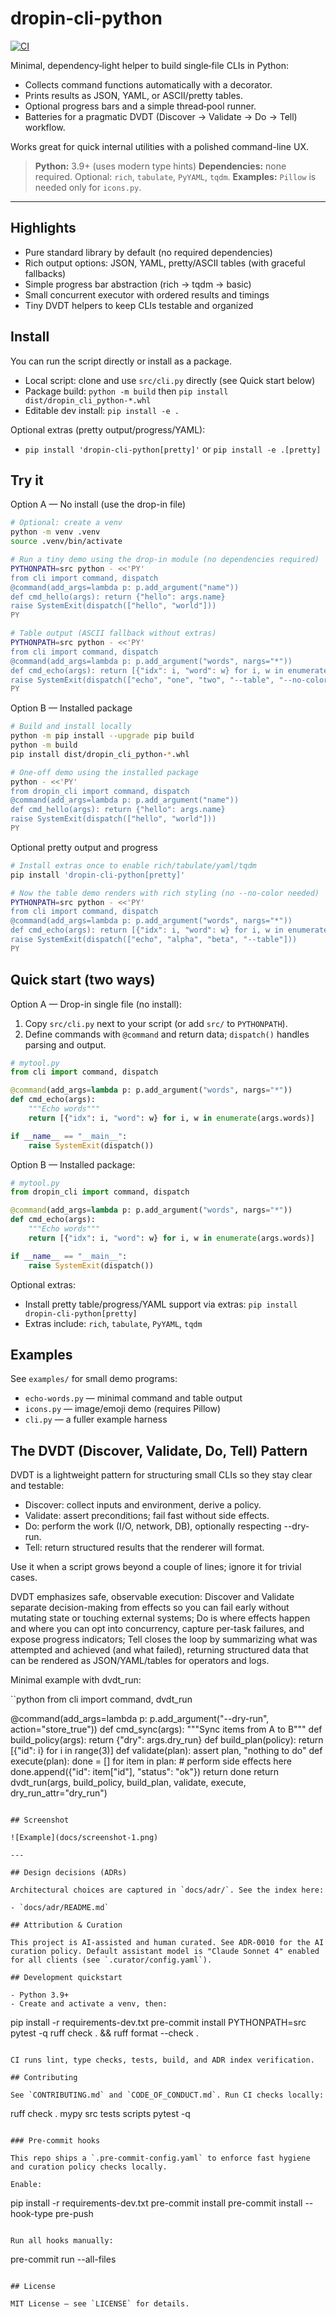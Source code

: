 # dropin-cli-python

[![CI](https://github.com/arturormk/dropin-cli-python/actions/workflows/ci.yml/badge.svg?branch=main)](https://github.com/arturormk/dropin-cli-python/actions/workflows/ci.yml)

Minimal, dependency‑light helper to build single‑file CLIs in Python:
- Collects command functions automatically with a decorator.
- Prints results as JSON, YAML, or ASCII/pretty tables.
- Optional progress bars and a simple thread‑pool runner.
- Batteries for a pragmatic DVDT (Discover → Validate → Do → Tell) workflow.

Works great for quick internal utilities with a polished command-line UX.

> **Python:** 3.9+ (uses modern type hints)
> **Dependencies:** none required. Optional: `rich`, `tabulate`, `PyYAML`, `tqdm`.
> **Examples:** `Pillow` is needed only for `icons.py`.

---

## Highlights

- Pure standard library by default (no required dependencies)
- Rich output options: JSON, YAML, pretty/ASCII tables (with graceful fallbacks)
- Simple progress bar abstraction (rich → tqdm → basic)
- Small concurrent executor with ordered results and timings
- Tiny DVDT helpers to keep CLIs testable and organized

## Install

You can run the script directly or install as a package.

- Local script: clone and use `src/cli.py` directly (see Quick start below)
- Package build: `python -m build` then `pip install dist/dropin_cli_python-*.whl`
- Editable dev install: `pip install -e .`

Optional extras (pretty output/progress/YAML):

- `pip install 'dropin-cli-python[pretty]'` or `pip install -e .[pretty]`

## Try it

Option A — No install (use the drop-in file)

```bash
# Optional: create a venv
python -m venv .venv
source .venv/bin/activate

# Run a tiny demo using the drop-in module (no dependencies required)
PYTHONPATH=src python - <<'PY'
from cli import command, dispatch
@command(add_args=lambda p: p.add_argument("name"))
def cmd_hello(args): return {"hello": args.name}
raise SystemExit(dispatch(["hello", "world"]))
PY

# Table output (ASCII fallback without extras)
PYTHONPATH=src python - <<'PY'
from cli import command, dispatch
@command(add_args=lambda p: p.add_argument("words", nargs="*"))
def cmd_echo(args): return [{"idx": i, "word": w} for i, w in enumerate(args.words)]
raise SystemExit(dispatch(["echo", "one", "two", "--table", "--no-color"]))
PY
```

Option B — Installed package

```bash
# Build and install locally
python -m pip install --upgrade pip build
python -m build
pip install dist/dropin_cli_python-*.whl

# One-off demo using the installed package
python - <<'PY'
from dropin_cli import command, dispatch
@command(add_args=lambda p: p.add_argument("name"))
def cmd_hello(args): return {"hello": args.name}
raise SystemExit(dispatch(["hello", "world"]))
PY
```

Optional pretty output and progress

```bash
# Install extras once to enable rich/tabulate/yaml/tqdm
pip install 'dropin-cli-python[pretty]'

# Now the table demo renders with rich styling (no --no-color needed)
PYTHONPATH=src python - <<'PY'
from cli import command, dispatch
@command(add_args=lambda p: p.add_argument("words", nargs="*"))
def cmd_echo(args): return [{"idx": i, "word": w} for i, w in enumerate(args.words)]
raise SystemExit(dispatch(["echo", "alpha", "beta", "--table"]))
PY
```

## Quick start (two ways)

Option A — Drop-in single file (no install):

1) Copy `src/cli.py` next to your script (or add `src/` to `PYTHONPATH`).
2) Define commands with `@command` and return data; `dispatch()` handles parsing and output.

````python
# mytool.py
from cli import command, dispatch

@command(add_args=lambda p: p.add_argument("words", nargs="*"))
def cmd_echo(args):
    """Echo words"""
    return [{"idx": i, "word": w} for i, w in enumerate(args.words)]

if __name__ == "__main__":
    raise SystemExit(dispatch())
`````

Option B — Installed package:

````python
# mytool.py
from dropin_cli import command, dispatch

@command(add_args=lambda p: p.add_argument("words", nargs="*"))
def cmd_echo(args):
    """Echo words"""
    return [{"idx": i, "word": w} for i, w in enumerate(args.words)]

if __name__ == "__main__":
    raise SystemExit(dispatch())
````

Optional extras:
- Install pretty table/progress/YAML support via extras: `pip install dropin-cli-python[pretty]`
- Extras include: `rich`, `tabulate`, `PyYAML`, `tqdm`

## Examples

See `examples/` for small demo programs:

- `echo-words.py` — minimal command and table output
- `icons.py` — image/emoji demo (requires Pillow)
- `cli.py` — a fuller example harness

## The DVDT (Discover, Validate, Do, Tell) Pattern

DVDT is a lightweight pattern for structuring small CLIs so they stay clear and testable:

- Discover: collect inputs and environment, derive a policy.
- Validate: assert preconditions; fail fast without side effects.
- Do: perform the work (I/O, network, DB), optionally respecting --dry-run.
- Tell: return structured results that the renderer will format.

Use it when a script grows beyond a couple of lines; ignore it for trivial cases.

DVDT emphasizes safe, observable execution: Discover and Validate separate decision-making from effects so you can fail early without mutating state or touching external systems; Do is where effects happen and where you can opt into concurrency, capture per-task failures, and expose progress indicators; Tell closes the loop by summarizing what was attempted and achieved (and what failed), returning structured data that can be rendered as JSON/YAML/tables for operators and logs.

Minimal example with dvdt_run:

``python
from cli import command, dvdt_run

@command(add_args=lambda p: p.add_argument("--dry-run", action="store_true"))
def cmd_sync(args):
    """Sync items from A to B"""
    def build_policy(args): return {"dry": args.dry_run}
    def build_plan(policy): return [{"id": i} for i in range(3)]
    def validate(plan): assert plan, "nothing to do"
    def execute(plan):
        done = []
        for item in plan:
            # perform side effects here
            done.append({"id": item["id"], "status": "ok"})
        return done
    return dvdt_run(args, build_policy, build_plan, validate, execute, dry_run_attr="dry_run")
```

## Screenshot

![Example](docs/screenshot-1.png)

---

## Design decisions (ADRs)

Architectural choices are captured in `docs/adr/`. See the index here:

- `docs/adr/README.md`

## Attribution & Curation

This project is AI-assisted and human curated. See ADR-0010 for the AI curation policy. Default assistant model is "Claude Sonnet 4" enabled for all clients (see `.curator/config.yaml`).

## Development quickstart

- Python 3.9+
- Create and activate a venv, then:

```
pip install -r requirements-dev.txt
pre-commit install
PYTHONPATH=src pytest -q
ruff check . && ruff format --check .
```

CI runs lint, type checks, tests, build, and ADR index verification.

## Contributing

See `CONTRIBUTING.md` and `CODE_OF_CONDUCT.md`. Run CI checks locally:

```
ruff check .
mypy src tests scripts
pytest -q
```

### Pre-commit hooks

This repo ships a `.pre-commit-config.yaml` to enforce fast hygiene and curation policy checks locally.

Enable:

```
pip install -r requirements-dev.txt
pre-commit install
pre-commit install --hook-type pre-push
```

Run all hooks manually:

```
pre-commit run --all-files
```

## License

MIT License — see `LICENSE` for details.
